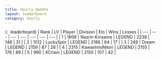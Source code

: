 ```yaml
---
title: Hourly Update
layout: leaderboard
category: hourly
---
```


{: .leaderboard}
| Rank | LV | Player | Division | Elo | Wins | Losses |
| --- | --- | --- | --- | --- | --- | --- |
| <span data-change="0">1</span> | 1606 | <span title="ID: 315148">Nazrin Kirisame</span> | LEGEND | <span data-change="0">2238</span> | <span data-change="0">148</span> | <span data-change="0">31</span> |
| <span data-change="1">2</span> | 1012 | <span title="ID: 498412">LuckySpin</span> | LEGEND | <span data-change="26">2186</span> | <span data-change="4">64</span> | <span data-change="0">17</span> |
| <span data-change="1">3</span> | 249 | <span title="ID: 573202">Dream</span> | LEGEND | <span data-change="0">2159</span> | <span data-change="0">87</span> | <span data-change="0">28</span> |
| <span data-change="-2">4</span> | 2315 | <span title="ID: 164871">KawashiroNitori</span> | LEGEND | <span data-change="-26">2155</span> | <span data-change="2">176</span> | <span data-change="3">89</span> |
| <span data-change="0">5</span> | 990 | <span title="ID: 448883">XCriwn</span> | LEGEND | <span data-change="0">2150</span> | <span data-change="0">107</span> | <span data-change="0">42</span> |